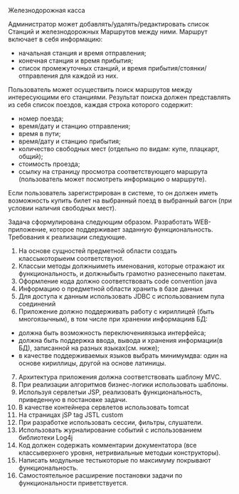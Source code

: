 Железнодорожная касса

Администратор может добавлять/удалять/редактировать список Станций и железнодорожных Маршрутов между ними. Маршрут включает в себя информацию:

* начальная станция и время отправления;
* конечная станция и время прибытия;
* список промежуточных станций, и время прибытия/стоянки/отправления для каждой из них.

Пользователь может осуществить поиск маршрутов между интересующими его станциями. Результат поиска должен представлять из себя список поездов, каждая строка которого содержит:

* номер поезда;
* время/дату и станцию отправления;
* время в пути;
* время/дату и станцию прибытия;
* количество свободных мест (отдельно по видам: купе, плацкарт, общий);
* стоимость проезда;
* ссылку на страницу просмотра соответствующего маршрута (пользователь может посмотреть информацию о маршруте).

Если пользователь зарегистрирован в системе, то он должен иметь возможность купить билет на выбранный поезд в выбранный вагон (при условии наличия свободных мест).


Задача сформулирована следующим образом.
Разработать WEB-приложение, которое поддерживает заданную функциональность.
Требования к реализации следующие.
1. На основе сущностей предметной области создать классыкоторыеим соответствуют.
2. Классыи методы должныиметь именования, которые отражают их функциональность, и должныбыть
грамотно разнесеныпо пакетам.
3. Оформление кода должно соответствовать code convention java
4. Информацию о предметной области хранить в базе данных
5. Для доступа к данным использовать JDBC c использованием пула соединений 
6. Приложение должно поддерживать работу с кириллицей (быть многоязычным), в том числе при
хранении информациив БД:
- должна быть возможность переключенияязыка интерфейса;
- должна быть поддержка ввода, вывода и хранения информации(в БД), записанной на разных
языках(см. ниже);
- в качестве поддерживаемых языков выбрать минимумдва: один на основе кириллицы, другой
на основе латиницы.
7. Архитектура приложения должна соответствовать шаблону МVС.
8. При реализации алгоритмов бизнес-логики использовать шаблоны.
9. Используя сервлетыи JSP, реализовать функциональность, приведенную в постановке задачи.
10. В качестве контейнера сервлетов использовать tomcat
11. На страницах jSP tag JSTL custom
12. При разработке использовать сессии, фильтры, слушатели.
13. Использовать журналирование событий с использованием библиотеки Log4j
14. Код должен содержать комментарии документатора (все классыверхнего уровня, нетривиальные
методыи конструкторы).
15. Написать модульные тестыкоторые по максимуму покрывают функциональность.
16. Самостоятельное расширение постановки задачи по функциональности приветствуется.
